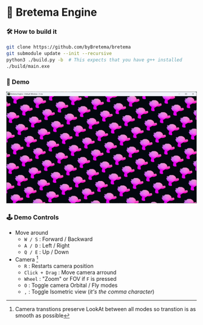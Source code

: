 # 🧊 Bretema Engine

### 🛠️ How to build it

```bash
git clone https://github.com/byBretema/bretema
git submodule update --init --recursive
python3 ./build.py -b  # This expects that you have g++ installed
./build/main.exe
```
### 📸 Demo

![demo](Doc/demo.png)

### 🕹️ Demo Controls
- Move around
    - `W / S` : Forward / Backward
    - `A / D` : Left / Right
    - `Q / E` : Up / Down
- Camera [^1]
    - `R` : Restarts camera position
    - `Click + Drag` : Move camera arround
    - `Wheel` : "Zoom" or FOV if `F` is pressed
    - `O` : Toggle camera Orbital / Fly modes
    - `,` : Toggle Isometric view (*it's the comma character*)

[^1]: Camera transtions preserve LookAt between all modes so transtion is as smooth as possible
